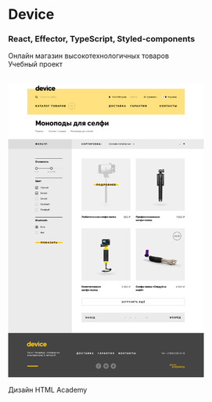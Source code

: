 # Device
### React, Effector, TypeScript, Styled-components
Онлайн магазин высокотехнологичных товаров<br/>
Учебный проект

<br/>
<img src="https://github.com/sonyamilyukova/device/blob/main/public/images/catalog-preview.jpg" alt="Страница каталога" width="400px" height="600px" />
<br/>

Дизайн HTML Academy
